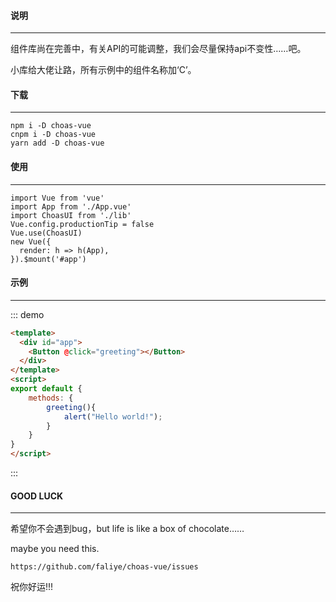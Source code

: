 #### 说明
---
  <p>
    组件库尚在完善中，有关API的可能调整，我们会尽量保持api不变性……吧。
  </p>
  <p>
    小库给大佬让路，所有示例中的组件名称加‘C’。
  </p>
  
  
#### 下载
---
    npm i -D choas-vue
    cnpm i -D choas-vue
    yarn add -D choas-vue

#### 使用
---
    import Vue from 'vue'
    import App from './App.vue'
    import ChoasUI from './lib'
    Vue.config.productionTip = false
    Vue.use(ChoasUI)
    new Vue({
      render: h => h(App),
    }).$mount('#app')

####  示例
---

::: demo
```html
<template>
  <div id="app">
    <Button @click="greeting"></Button>
  </div>
</template>
<script>
export default {
    methods: {
        greeting(){
            alert("Hello world!");
        }       
    }   
}
</script>
```
:::

#### GOOD LUCK
---

  <p>
    希望你不会遇到bug，but life is like a box of chocolate……
  </p>
  <p>
    maybe you need this.
  </p>

    https://github.com/faliye/choas-vue/issues
    
祝你好运!!!
